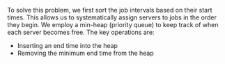 To solve this problem, we first sort the job intervals based on their start times. This allows us to systematically assign servers to jobs in the order they begin. We employ a min-heap (priority queue) to keep track of when each server becomes free. The key operations are:

- Inserting an end time into the heap
- Removing the minimum end time from the heap
